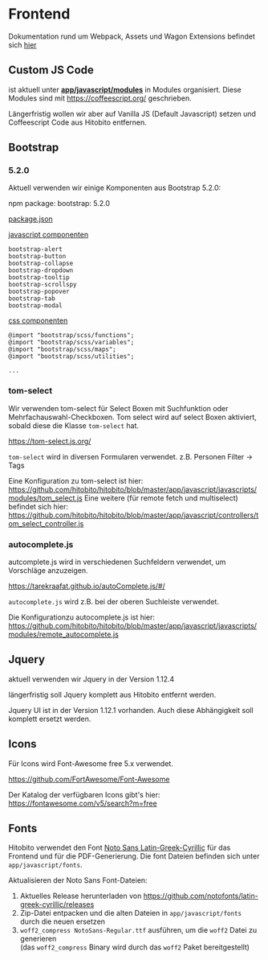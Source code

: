 # Frontend

Dokumentation rund um Webpack, Assets und Wagon Extensions befindet sich [hier](webpacker.md)

## Custom JS Code

ist aktuell unter **[app/javascript/modules](https://github.com/hitobito/hitobito/tree/master/app/javascript/javascripts/modules)** in Modules organisiert. Diese Modules sind mit https://coffeescript.org/ geschrieben.

Längerfristig wollen wir aber auf Vanilla JS (Default Javascript) setzen und Coffeescript Code aus Hitobito entfernen.

## Bootstrap

### 5.2.0

Aktuell verwenden wir einige Komponenten aus Bootstrap 5.2.0:

npm package: bootstrap: 5.2.0

[package.json](https://github.com/hitobito/hitobito/blob/master/package.json#L13)

[javascript componenten](https://github.com/hitobito/hitobito/blob/master/app/javascript/packs/application.js#L38)

```
bootstrap-alert
bootstrap-button
bootstrap-collapse
bootstrap-dropdown
bootstrap-tooltip
bootstrap-scrollspy
bootstrap-popover
bootstrap-tab
bootstrap-modal
```

[css componenten](https://github.com/hitobito/hitobito/blob/master/app/javascript/packs/application.scss.erb)

```
@import "bootstrap/scss/functions";
@import "bootstrap/scss/variables";
@import "bootstrap/scss/maps";
@import "bootstrap/scss/utilities";

...
```

### tom-select

Wir verwenden tom-select für Select Boxen mit Suchfunktion oder Mehrfachauswahl-Checkboxen. Tom select wird auf select Boxen aktiviert, sobald diese die Klasse `tom-select` hat.

https://tom-select.js.org/

`tom-select` wird in diversen Formularen verwendet. z.B. Personen Filter -> Tags

Eine Konfiguration zu tom-select ist hier: https://github.com/hitobito/hitobito/blob/master/app/javascript/javascripts/modules/tom_select.js
Eine weitere (für remote fetch und multiselect) befindet sich hier: https://github.com/hitobito/hitobito/blob/master/app/javascript/controllers/tom_select_controller.js

### autocomplete.js

autcomplete.js wird in verschiedenen Suchfeldern verwendet, um Vorschläge anzuzeigen.

https://tarekraafat.github.io/autoComplete.js/#/

`autocomplete.js` wird z.B. bei der oberen Suchleiste verwendet.

Die Konfigurationzu autocomplete.js ist hier: https://github.com/hitobito/hitobito/blob/master/app/javascript/javascripts/modules/remote_autocomplete.js

## Jquery

aktuell verwenden wir Jquery in der Version 1.12.4

längerfristig soll Jquery komplett aus Hitobito entfernt werden.

Jquery UI ist in der Version 1.12.1 vorhanden. Auch diese Abhängigkeit soll komplett ersetzt werden.

## Icons

Für Icons wird Font-Awesome free 5.x verwendet.

https://github.com/FortAwesome/Font-Awesome

Der Katalog der verfügbaren Icons gibt's hier: https://fontawesome.com/v5/search?m=free

## Fonts

Hitobito verwendet den Font [Noto Sans Latin-Greek-Cyrillic](https://github.com/notofonts/latin-greek-cyrillic) für das Frontend und für die PDF-Generierung. Die font Dateien befinden sich unter `app/javascript/fonts`.

Aktualisieren der Noto Sans Font-Dateien:

1. Aktuelles Release herunterladen von https://github.com/notofonts/latin-greek-cyrillic/releases
2. Zip-Datei entpacken und die alten Dateien in `app/javascript/fonts` durch die neuen ersetzen
3. `woff2_compress NotoSans-Regular.ttf` ausführen, um die `woff2` Datei zu generieren  
   (das `woff2_compress` Binary wird durch das `woff2` Paket bereitgestellt)
